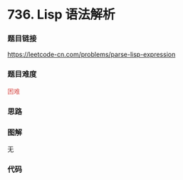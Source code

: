 # 736. Lisp 语法解析

### 题目链接

https://leetcode-cn.com/problems/parse-lisp-expression

### 题目难度

<font color=#D9534F>困难</font>

### 思路



### 图解

无

### 代码

```python
```